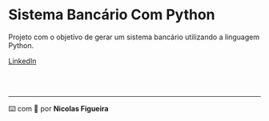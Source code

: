 # Sistema Bancário Com Python


Projeto com o objetivo de gerar um sistema bancário utilizando a linguagem Python.

<p>
    <a 
        href="www.linkedin.com/in/nicolasfigueira">
        LinkedIn
    </a>
   
  </p>
<br/><br/>
<p>

---

⌨️ com 💜 por <strong>Nicolas Figueira</strong>
